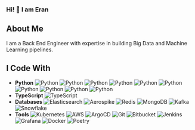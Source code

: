 ### Hi! 👋 I am Eran

## About Me

I am a Back End Engineer with expertise in building Big Data and Machine Learning pipelines.

## I Code With

- **Python** ![Python](https://img.shields.io/badge/-Flask-blue?logo=python&logoColor=white) ![Python](https://img.shields.io/badge/-Asyncio-blue?logo=python&logoColor=white) ![Python](https://img.shields.io/badge/-Multiprocessing-blue?logo=python&logoColor=white) ![Python](https://img.shields.io/badge/-Unit%20Testing-blue?logo=python&logoColor=white) ![Python](https://img.shields.io/badge/-Scikit--Learn-blue?logo=python&logoColor=white) ![Python](https://img.shields.io/badge/-TensorFlow-blue?logo=tensorflow&logoColor=white) ![Python](https://img.shields.io/badge/-Numpy-blue?logo=numpy&logoColor=white) ![Python](https://img.shields.io/badge/-Pandas-blue?logo=pandas&logoColor=white) ![Python](https://img.shields.io/badge/-Matplotlib-blue?logo=python&logoColor=white) ![Python](https://img.shields.io/badge/-Botocore-blue?logo=python&logoColor=white)
- **TypeScript** ![TypeScript](https://img.shields.io/badge/-NestJS-3178c6?logo=nestjs&logoColor=white)
- **Databases** ![Elasticsearch](https://img.shields.io/badge/-Elasticsearch-005571?logo=elasticsearch&logoColor=white) ![Aerospike](https://img.shields.io/badge/-Aerospike-1c75b7?logo=aerospike&logoColor=white) ![Redis](https://img.shields.io/badge/-Redis-d82c20?logo=redis&logoColor=white) ![MongoDB](https://img.shields.io/badge/-MongoDB-13aa52?logo=mongodb&logoColor=white) ![Kafka](https://img.shields.io/badge/-Kafka-231f20?logo=apache-kafka&logoColor=white) ![Snowflake](https://img.shields.io/badge/-Snowflake-5696c7?logo=snowflake&logoColor=white)
- **Tools** ![Kubernetes](https://img.shields.io/badge/-Kubernetes-326ce5?logo=kubernetes&logoColor=white) ![AWS](https://img.shields.io/badge/-AWS-232f3e?logo=amazon-aws&logoColor=white) ![ArgoCD](https://img.shields.io/badge/-ArgoCD-2b6be6?logo=argo&logoColor=white) ![Git](https://img.shields.io/badge/-Git-f05032?logo=git&logoColor=white) ![Bitbucket](https://img.shields.io/badge/-Bitbucket-0052cc?logo=bitbucket&logoColor=white) ![Jenkins](https://img.shields.io/badge/-Jenkins-d33833?logo=jenkins&logoColor=white) ![Grafana](https://img.shields.io/badge/-Grafana-f46800?logo=grafana&logoColor=white) ![Docker](https://img.shields.io/badge/-Docker-2496ed?logo=docker&logoColor=white) ![Poetry](https://img.shields.io/badge/-Poetry-5037b5?logo=python&logoColor=white)
